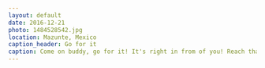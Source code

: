 ```yaml
---
layout: default
date: 2016-12-21
photo: 1484528542.jpg
location: Mazunte, Mexico
caption_header: Go for it
caption: Come on buddy, go for it! It's right in from of you! Reach that water, swimm and survive!
---
```

